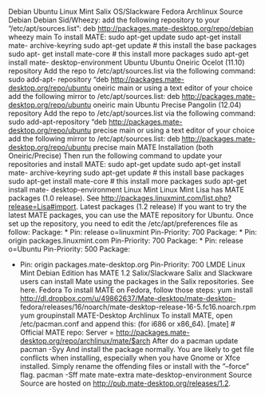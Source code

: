 <!--
.. link:
.. description:
.. tags: Default
.. date: 2012-04-17 06:33:22
.. title: None
.. slug: 20120417131
-->

Debian Ubuntu Linux Mint Salix OS/Slackware Fedora Archlinux Source Debian
Debian Sid/Wheezy: add the following repository to your
”/etc/apt/sources.list”: deb http://packages.mate-desktop.org/repo/debian
wheezy main To install MATE: sudo apt-get update sudo apt-get install mate-
archive-keyring sudo apt-get update # this install the base packages sudo apt-
get install mate-core # this install more packages sudo apt-get install mate-
desktop-environment Ubuntu Ubuntu Oneiric Ocelot (11.10) repository Add the
repo to /etc/apt/sources.list via the following command: sudo add-apt-
repository “deb http://packages.mate-desktop.org/repo/ubuntu oneiric main or
using a text editor of your choice add the following mirror to
/etc/apt/sources.list: deb http://packages.mate-desktop.org/repo/ubuntu
oneiric main Ubuntu Precise Pangolin (12.04) repository Add the repo to
/etc/apt/sources.list via the following command: sudo add-apt-repository “deb
http://packages.mate-desktop.org/repo/ubuntu precise main or using a text
editor of your choice add the following mirror to /etc/apt/sources.list: deb
http://packages.mate-desktop.org/repo/ubuntu precise main MATE Installation
(both Oneiric/Precise) Then run the following command to update your
repositories and install MATE: sudo apt-get update sudo apt-get install mate-
archive-keyring sudo apt-get update # this install base packages sudo apt-get
install mate-core # this install more packages sudo apt-get install mate-
desktop-environment Linux Mint Linux Mint Lisa has MATE packages (1.0
release). See http://packages.linuxmint.com/list.php?release=Lisa#import.
Latest packages (1.2 release) If you want to try the latest MATE packages, you
can use the MATE repository for Ubuntu. Once set up the repository, you need
to edit the /etc/apt/preferences file as follow: Package: * Pin: release
o=linuxmint Pin-Priority: 700 Package: * Pin: origin packages.linuxmint.com
Pin-Priority: 700 Package: * Pin: release o=Ubuntu Pin-Priority: 500 Package:
* Pin: origin packages.mate-desktop.org Pin-Priority: 700 LMDE Linux Mint
Debian Edition has MATE 1.2 Salix/Slackware Salix and Slackware users can
install Mate using the packages in the Salix repositories. See here. Fedora To
install MATE on Fedora, follow those steps: yum install
http://dl.dropbox.com/u/49862637/Mate-desktop/mate-desktop-
fedora/releases/16/noarch/mate-desktop-release-16-5.fc16.noarch.rpm yum
groupinstall MATE-Desktop Archlinux To install MATE, open /etc/pacman.conf and
append this: (for i686 or x86_64). [mate] # Official MATE repo: Server =
http://packages.mate-desktop.org/repo/archlinux/mate/$arch After do a pacman
update pacman -Syy And install the package normally. You are likely to get
file conflicts when installing, especially when you have Gnome or Xfce
installed. Simply rename the offending files or install with the ”–force”
flag. pacman -Sff mate mate-extra mate-desktop-environment Source Source are
hosted on http://pub.mate-desktop.org/releases/1.2.

